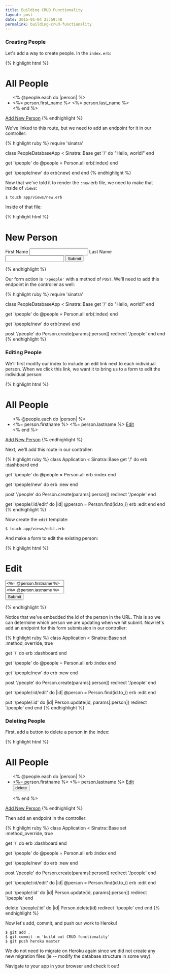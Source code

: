 ```yaml
---
title: Building CRUD Functionality
layout: post
date: 2015-01-04 23:59:48
permalink: building-crud-functionality
---
```


### Creating People

Let's add a way to create people. In the `index.erb`:

{% highlight html %}
<h1>All People</h1>

<ul>
  <% @people.each do |person| %>
    <li><%= person.first_name %> <%= person.last_name %> </li>
  <% end %>
</ul>

<a href="/people/new">Add New Person</a>
{% endhighlight %}

We've linked to this route, but we need to add an endpoint for it in our controller:

{% highlight ruby %}
require 'sinatra'

class PeopleDatabaseApp < Sinatra::Base
  get '/' do
    "Hello, world!"
  end

  get '/people' do
    @people = Person.all
    erb(:index)
  end

  get '/people/new' do
    erb(:new)
  end
end
{% endhighlight %}

Now that we've told it to render the `:new` erb file, we need to make that inside of `views`:

```
$ touch app/views/new.erb
```

Inside of that file:

{% highlight html %}
<h1>New Person</h1>

<form action="/people" method="POST">
  <label for="person[firstname]">First Name</label>
  <input type="text" name="person[firstname]">
  <label for="person[lastname]">Last Name</label>
  <input type="text" name="person[lastname]">
  <input type="submit">
</form>
{% endhighlight %}

Our form action is `'/people'` with a method of `POST`. We'll need to add this endpoint in the controller as well:

{% highlight ruby %}
require 'sinatra'

class PeopleDatabaseApp < Sinatra::Base
  get '/' do
    "Hello, world!"
  end

  get '/people' do
    @people = Person.all
    erb(:index)
  end

  get '/people/new' do
    erb(:new)
  end

  post '/people' do
    Person.create(params[:person])
    redirect '/people'
  end
end
{% endhighlight %}

### Editing People

We'll first modify our index to include an edit link next to each individual person. When we click this link, we want it to bring us to a form to edit the individual person: 

{% highlight html %}
<h1>All People</h1>

<ul>
  <% @people.each do |person| %>
    <li>
      <%= person.firstname %> <%= person.lastname %> <a href="/people/<%= person.id %>/edit">Edit</a>
    </li>
  <% end %>
</ul>

<a href="/people/new">Add New Person</a>
{% endhighlight %}

Next, we'll add this route in our controller:

{% highlight ruby %}
class Application < Sinatra::Base
  get '/' do
    erb :dashboard
  end

  get '/people' do
    @people = Person.all
    erb :index
  end

  get '/people/new' do
    erb :new
  end

  post '/people' do
    Person.create(params[:person])
    redirect '/people'
  end

  get '/people/:id/edit' do |id|
    @person = Person.find(id.to_i)
    erb :edit
  end
end
{% endhighlight %}

Now create the `edit` template:

```
$ touch app/views/edit.erb
```

And make a form to edit the existing person:

{% highlight html %}
<h1>Edit</h1>
<form action="/people/<%= @person.id %>" method="post">
  <input type="hidden" name="_method" value="PUT" />
  <input type='text' name='person[firstname]' value="<%= @person.firstname %>"/><br/>
  <input type='text' name='person[lastname]' value="<%= @person.lastname %>"/><br/>
  <input type='submit'/>
</form>
{% endhighlight %}

Notice that we've embedded the id of the person in the URL. This is so we can determine which person we are updating when we hit submit. Now let's add an endpoint for this form submission in our controller:

{% highlight ruby %}
class Application < Sinatra::Base
  set :method_override, true

  get '/' do
    erb :dashboard
  end

  get '/people' do
    @people = Person.all
    erb :index
  end

  get '/people/new' do
    erb :new
  end

  post '/people' do
    Person.create(params[:person])
    redirect '/people'
  end

  get '/people/:id/edit' do |id|
    @person = Person.find(id.to_i)
    erb :edit
  end

  put '/people/:id' do |id|
    Person.update(id, params[:person])
    redirect '/people'
  end
end
{% endhighlight %}

### Deleting People

First, add a button to delete a person in the index:

{% highlight html %}
<h1>All People</h1>

<ul>
  <% @people.each do |person| %>
    <li>
      <%= person.firstname %> <%= person.lastname %> <a href="/people/<%= person.id %>/edit">Edit</a>
      <form action="/people/<%= person.id %>" method="POST">
        <input type="hidden" name="_method" value="DELETE">
        <input type="submit" value="delete"/>
      </form>
    </li>
  <% end %>
</ul>

<a href="/people/new">Add New Person</a>
{% endhighlight %}

Then add an endpoint in the controller:

{% highlight ruby %}
class Application < Sinatra::Base
  set :method_override, true

  get '/' do
    erb :dashboard
  end

  get '/people' do
    @people = Person.all
    erb :index
  end

  get '/people/new' do
    erb :new
  end

  post '/people' do
    Person.create(params[:person])
    redirect '/people'
  end

  get '/people/:id/edit' do |id|
    @person = Person.find(id.to_i)
    erb :edit
  end

  put '/people/:id' do |id|
    Person.update(id, params[:person])
    redirect '/people'
  end

  delete '/people/:id' do |id|
    Person.delete(id)
    redirect '/people'
  end
end
{% endhighlight %}

Now let's add, commit, and push our work to Heroku!

```
$ git add .
$ git commit -m 'build out CRUD functionality'
$ git push heroku master
```

We do not need to migrate on Heroku again since we did not create any new migration files (ie -- modify the database structure in some way). 

Navigate to your app in your browser and check it out! 